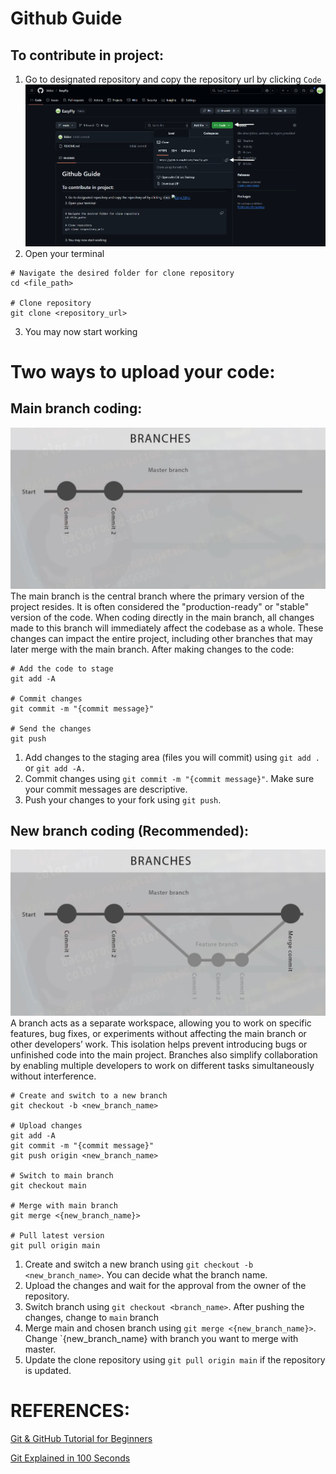 # Github Guide

## To contribute in project:
1. Go to designated repository and copy the repository url by clicking `Code`
![Copy https](copy.png)
2. Open your terminal
```
# Navigate the desired folder for clone repository
cd <file_path>

# Clone repository
git clone <repository_url>
```
3. You may now start working

# Two ways to upload your code:

## Main branch coding:
![Master branch](master_branch.png)
The main branch is the central branch where the primary version of the project resides. It is often considered the "production-ready" or "stable" version of the code. When coding directly in the main branch, all changes made to this branch will immediately affect the codebase as a whole. These changes can impact the entire project, including other branches that may later merge with the main branch.
After making changes to the code:
```
# Add the code to stage
git add -A

# Commit changes
git commit -m "{commit message}"

# Send the changes
git push
```
1. Add changes to the staging area (files you will commit) using `git add .` or `git add -A.`
2. Commit changes using `git commit -m "{commit message}"`. Make sure your commit messages are descriptive.
3. Push your changes to your fork using `git push`.

## New branch coding (Recommended):
![New branch](alternate_branch.png)
A branch acts as a separate workspace, allowing you to work on specific features, bug fixes, or experiments without affecting the main branch or other developers’ work. This isolation helps prevent introducing bugs or unfinished code into the main project. Branches also simplify collaboration by enabling multiple developers to work on different tasks simultaneously without interference.


```
# Create and switch to a new branch
git checkout -b <new_branch_name>

# Upload changes
git add -A
git commit -m "{commit message}"
git push origin <new_branch_name>

# Switch to main branch
git checkout main

# Merge with main branch
git merge <{new_branch_name}>

# Pull latest version
git pull origin main
```
1. Create and switch a new branch using `git checkout -b <new_branch_name>`. You can decide what the branch name.
2. Upload the changes and wait for the approval from the owner of the repository.
3. Switch branch using `git checkout <branch_name>`. After pushing the changes, change to `main` branch
4. Merge main and chosen branch using `git merge <{new_branch_name}>`. Change `{new_branch_name} with branch you want to merge with master.
5. Update the clone repository using `git pull origin main` if the repository is updated.

# REFERENCES:
[Git & GitHub Tutorial for Beginners](https://youtube.com/playlist?list=PL4cUxeGkcC9goXbgTDQ0n_4TBzOO0ocPR&si=cxNCOabily6Cy9ZT)

[Git Explained in 100 Seconds](https://www.youtube.com/watch?v=hwP7WQkmECE&t=90s)

